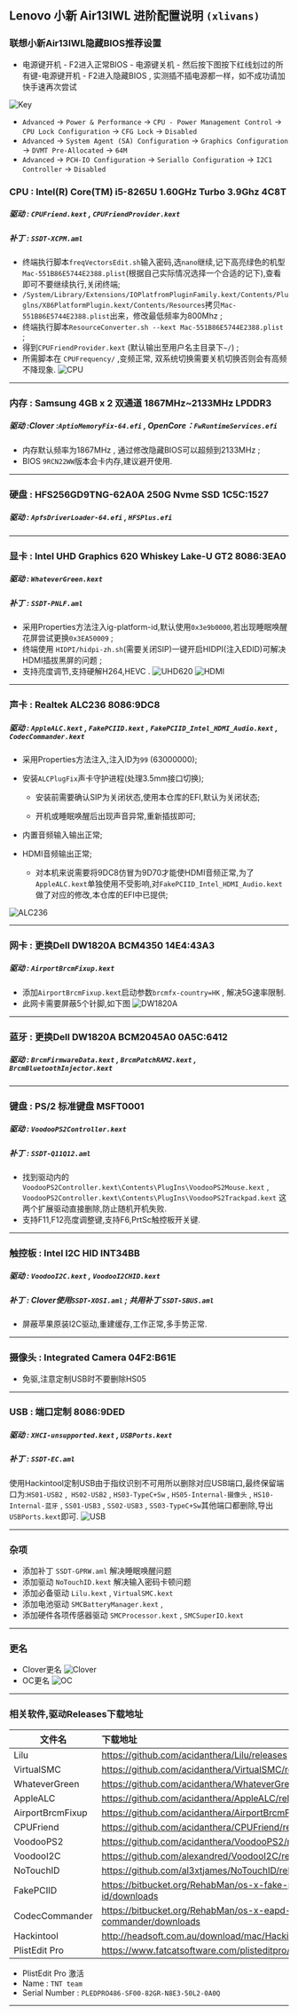 ## Lenovo 小新 Air13IWL 进阶配置说明 `(xlivans)`
### 联想小新Air13IWL隐藏BIOS推荐设置

+ 电源键开机 - F2进入正常BIOS - 电源键关机 - 然后按下图按下红线划过的所有键-电源键开机 - F2进入隐藏BIOS , 实测插不插电源都一样，如不成功请加快手速再次尝试

![Key](Pictures/Key.jpg)

- `Advanced` → `Power & Performance` → `CPU - Power Management Control` → `CPU Lock Configuration` → `CFG Lock` → `Disabled`
- `Advanced` → `System Agent (SA) Configuration` → `Graphics Configuration` → `DVMT Pre-Allocated` → `64M`
- `Advanced` → `PCH-IO Configuration` → `Seriallo Configuration` → `I2C1 Controller`  → `Disabled`

### CPU : Intel(R) Core(TM) i5-8265U 1.60GHz Turbo 3.9Ghz 4C8T

##### 驱动 : `CPUFriend.kext` , `CPUFriendProvider.kext`
##### 补丁 : `SSDT-XCPM.aml`
+ 终端执行脚本`freqVectorsEdit.sh`输入密码,选`nano`继续,记下高亮绿色的机型`Mac-551B86E5744E2388.plist`(根据自己实际情况选择一个合适的记下),查看即可不要继续执行,关闭终端;
+ `/System/Library/Extensions/IOPlatfromPluginFamily.kext/Contents/Pluglns/X86PlatformPlugin.kext/Contents/Resources`拷贝`Mac-551B86E5744E2388.plist`出来，修改最低频率为800Mhz ;
+ 终端执行脚本`ResourceConverter.sh --kext Mac-551B86E5744E2388.plist `;
+ 得到`CPUFriendProvider.kext` (默认输出至用户名主目录下`~/`) ;
+ 所需脚本在 `CPUFrequency/` ,变频正常, 双系统切换需要关机切换否则会有高频不降现象. 
![CPU](Pictures/CPU.png)

-----

### 内存 : Samsung 4GB x 2 双通道 1867MHz~2133MHz  LPDDR3
##### 驱动 :Clover :`AptioMemoryFix-64.efi`  , OpenCore：`FwRuntimeServices.efi`

+ 内存默认频率为1867MHz , 通过修改隐藏BIOS可以超频到2133MHz ;
+ BIOS `9RCN22WW`版本会卡内存,建议避开使用.

-----

### 硬盘 : HFS256GD9TNG-62A0A 250G Nvme SSD  1C5C:1527
##### 驱动 : `ApfsDriverLoader-64.efi` , `HFSPlus.efi`

-----

### 显卡 : Intel UHD Graphics 620 Whiskey Lake-U GT2  8086:3EA0
##### 驱动 : `WhateverGreen.kext`
##### 补丁 : `SSDT-PNLF.aml`
+ 采用Properties方法注入ig-platform-id,默认使用`0x3e9b0000`,若出现睡眠唤醒花屏尝试更换`0x3EA50009` ;
+ 终端使用 `HIDPI/hidpi-zh.sh`(需要关闭SIP)一键开启HIDPI(注入EDID)可解决HDMI插拔黑屏的问题 ;
+ 支持亮度调节,支持硬解H264,HEVC .
![UHD620](Pictures/UHD620.png)
![HDMI](Pictures/HDMI.png)

-----

### 声卡 : Realtek ALC236  8086:9DC8
##### 驱动 : `AppleALC.kext` , `FakePCIID.kext` , `FakePCIID_Intel_HDMI_Audio.kext` , `CodecCommander.kext`
+ 采用Properties方法注入,注入ID为`99` (63000000);

+ 安装`ALCPlugFix`声卡守护进程(处理3.5mm接口切换);
  
  + 安装前需要确认SIP为关闭状态,使用本仓库的EFI,默认为关闭状态;
  
  + 开机或睡眠唤醒后出现声音异常,重新插拔即可;
  
+ 内置音频输入输出正常;

+ HDMI音频输出正常;
  
  + 对本机来说需要将9DC8仿冒为9D70才能使HDMI音频正常,为了`AppleALC.kext`单独使用不受影响,对`FakePCIID_Intel_HDMI_Audio.kext`做了对应的修改,本仓库的EFI中已提供;

![ALC236](Pictures/ALC236.png)

-----

### 网卡 : 更换Dell DW1820A BCM4350  14E4:43A3
##### 驱动 : `AirportBrcmFixup.kext`
+ 添加`AirportBrcmFixup.kext`启动参数`brcmfx-country=HK` , 解决5G速率限制.
+ 此网卡需要屏蔽5个针脚,如下图
![DW1820A](Pictures/DW1820A.jpg)

-----

### 蓝牙 : 更换Dell DW1820A BCM2045A0  0A5C:6412
##### 驱动 : `BrcmFirmwareData.kext` , `BrcmPatchRAM2.kext` , `BrcmBluetoothInjector.kext`
-----

### 键盘 : PS/2 标准键盘  MSFT0001
##### 驱动 : `VoodooPS2Controller.kext`
##### 补丁 : `SSDT-Q11Q12.aml`
+ 找到驱动内的 `VoodooPS2Controller.kext\Contents\PlugIns\VoodooPS2Mouse.kext` , `VoodooPS2Controller.kext\Contents\PlugIns\VoodooPS2Trackpad.kext` 这两个扩展驱动直接删除,防止随机开机失败.
+ 支持F11,F12亮度调整键,支持F6,PrtSc触控板开关键.

-----

### 触控板 : Intel I2C HID  INT34BB
##### 驱动 : `VoodooI2C.kext` , `VoodooI2CHID.kext`
##### 补丁 : Clover使用`SSDT-XOSI.aml` ; 共用补丁 `SSDT-SBUS.aml`
+ 屏蔽苹果原装I2C驱动,重建缓存,工作正常,多手势正常.

-----

### 摄像头 : Integrated Camera  04F2:B61E
+ 免驱,注意定制USB时不要删除HS05

-----

### USB : 端口定制 8086:9DED
##### 驱动 : `XHCI-unsupported.kext` , `USBPorts.kext`
##### 补丁 : `SSDT-EC.aml`
使用Hackintool定制USB由于指纹识别不可用所以删除对应USB端口,最终保留端口为:`HS01-USB2` ,` HS02-USB2` , `HS03-TypeC+Sw` , `HS05-Internal-摄像头` , `HS10-Internal-蓝牙` , `SS01-USB3` , `SS02-USB3` , `SS03-TypeC+Sw`其他端口都删除,导出`USBPorts.kext`即可.
![USB](Pictures/USB.png)

-----

### 杂项
+ 添加补丁 `SSDT-GPRW.aml` 解决睡眠唤醒问题
+ 添加驱动 `NoTouchID.kext` 解决输入密码卡顿问题
+ 添加必备驱动 `Lilu.kext` , `VirtualSMC.kext`
+ 添加电池驱动 `SMCBatteryManager.kext` ,
+ 添加硬件各项传感器驱动 `SMCProcessor.kext` , `SMCSuperIO.kext`

-----

### 更名
+ Clover更名
![Clover](Pictures/Clover.png)
+ OC更名
![OC](Pictures/OC.png)

-----

### 相关软件,驱动Releases下载地址

| 文件名           | 下载地址                                                     |
| ---------------- | :----------------------------------------------------------- |
| Lilu             | https://github.com/acidanthera/Lilu/releases                 |
| VirtualSMC       | https://github.com/acidanthera/VirtualSMC/releases           |
| WhateverGreen    | https://github.com/acidanthera/WhateverGreen/releases        |
| AppleALC         | https://github.com/acidanthera/AppleALC/releases             |
| AirportBrcmFixup | https://github.com/acidanthera/AirportBrcmFixup/releases     |
| CPUFriend        | https://github.com/acidanthera/CPUFriend/releases            |
| VoodooPS2        | https://github.com/acidanthera/VoodooPS2/releases            |
| VoodooI2C        | https://github.com/alexandred/VoodooI2C/releases             |
| NoTouchID        | https://github.com/al3xtjames/NoTouchID/releases             |
| FakePCIID        | https://bitbucket.org/RehabMan/os-x-fake-pci-id/downloads    |
| CodecCommander   | https://bitbucket.org/RehabMan/os-x-eapd-codec-commander/downloads |
| Hackintool       | http://headsoft.com.au/download/mac/Hackintool.zip           |
| PlistEdit Pro    | https://www.fatcatsoftware.com/plisteditpro/PlistEditPro.zip |

+ PlistEdit Pro 激活
+ Name : `TNT team`
+ Serial Number :  `PLEDPRO486-SF00-82GR-N8E3-50L2-0A0Q`

-----
